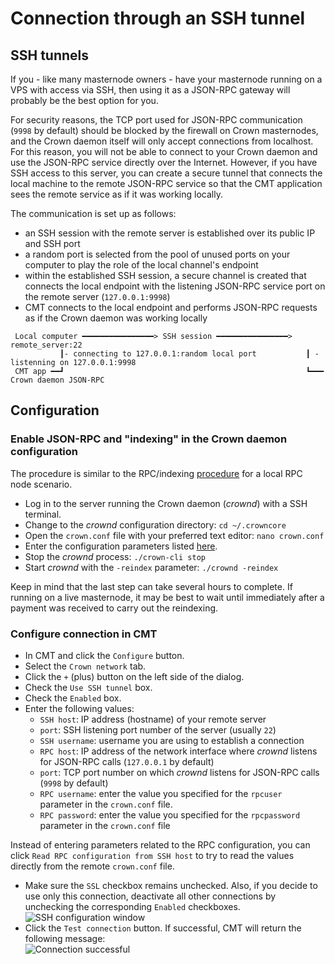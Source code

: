 # Connection through an SSH tunnel

## SSH tunnels

If you - like many masternode owners - have your masternode running on a VPS with access via SSH, then using it as a JSON-RPC gateway will probably be the best option for you.

For security reasons, the TCP port used for JSON-RPC communication (`9998` by default) should be blocked by the firewall on Crown masternodes, and the Crown daemon itself will only accept connections from localhost. For this reason, you will not be able to connect to your Crown daemon and use the JSON-RPC service directly over the Internet. However, if you have SSH access to this server, you can create a secure tunnel that connects the local machine to the remote JSON-RPC service so that the CMT application sees the remote service as if it was working locally.

The communication is set up as follows:
 * an SSH session with the remote server is established over its public IP and SSH port
 * a random port is selected from the pool of unused ports on your computer to play the role of the local channel's endpoint
 * within the established SSH session, a secure channel is created that connects the local endpoint with the listening JSON-RPC service port on the remote server (`127.0.0.1:9998`)
 * CMT connects to the local endpoint and performs JSON-RPC requests as if the Crown daemon was working locally

```
 Local computer ━━━━━━━━━━━━━━━━> SSH session ━━━━━━━━━━━━━━━━> remote_server:22
           ┃- connecting to 127.0.0.1:random local port           ┃ - listenning on 127.0.0.1:9998
 CMT app ━━┛                                                      ┗━━━ Crown daemon JSON-RPC
```

## Configuration

### Enable JSON-RPC and "indexing" in the Crown daemon configuration

The procedure is similar to the RPC/indexing [procedure](config-connection-direct.md#2-enable-json-rpc-and-indexing-in-the-crown-core) for a local RPC node scenario.
 * Log in to the server running the Crown daemon (*crownd*) with a SSH terminal.
 * Change to the *crownd* configuration directory: `cd ~/.crowncore`
 * Open the `crown.conf` file with your preferred text editor: `nano crown.conf`
 * Enter the configuration parameters listed [here](config-connection-direct.md#set-the-required-parameters-in-the-crownconf-file).
 * Stop the *crownd* process: `./crown-cli stop`
 * Start *crownd* with the `-reindex` parameter: `./crownd -reindex`

Keep in mind that the last step can take several hours to complete. If running on a live masternode, it may be best to wait until immediately after a payment was received to carry out the reindexing.

### Configure connection in CMT

 * In CMT and click the `Configure` button.
 * Select the `Crown network` tab.
 * Click the `+` (plus) button on the left side of the dialog.
 * Check the `Use SSH tunnel` box.
 * Check the `Enabled` box.
 * Enter the following values:
   * `SSH host`: IP address (hostname) of your remote server
   * `port`: SSH listening port number of the server (usually `22`)
   * `SSH username`: username you are using to establish a connection
   * `RPC host`: IP address of the network interface where *crownd* listens for JSON-RPC calls (`127.0.0.1` by default)
   * `port`: TCP port number on which *crownd* listens for JSON-RPC calls (`9998` by default)
   * `RPC username`: enter the value you specified for the `rpcuser` parameter in the `crown.conf` file.
   * `RPC password`: enter the value you specified for the `rpcpassword` parameter in the `crown.conf` file

Instead of entering parameters related to the RPC configuration, you can click `Read RPC configuration from SSH host` to try to read the values directly from the remote `crown.conf` file.
  * Make sure the `SSL` checkbox remains unchecked. Also, if you decide to use only this connection, deactivate all other connections by unchecking the corresponding `Enabled` checkboxes.  
    ![SSH configuration window](img/dmt-config-dlg-conn-ssh.png)
  * Click the `Test connection` button. If successful, CMT will return the following message:  
    ![Connection successful](img/dmt-conn-success.png)
